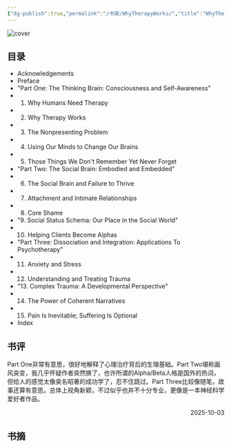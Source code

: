 ```yaml
---
{"dg-publish":true,"permalink":"/书架/WhyTherapyWorks/","title":"WhyTherapyWorks"}
---
```



![cover](https://s2.loli.net/2025/10/10/f8dOTNjGK1qcx2k.png)

## 目录


  - Acknowledgements
  - Preface
  - "Part One: The Thinking Brain: Consciousness and Self-Awareness"
  - 1. Why Humans Need Therapy
  - 2. Why Therapy Works
  - 3. The Nonpresenting Problem
  - 4. Using Our Minds to Change Our Brains
  - 5. Those Things We Don't Remember Yet Never Forget
  - "Part Two: The Social Brain: Embodied and Embedded"
  - 6. The Social Brain and Failure to Thrive
  - 7. Attachment and Intimate Relationships
  - 8. Core Shame
  - "9. Social Status Schema: Our Place in the Social World"
  - 10. Helping Clients Become Alphas
  - "Part Three: Dissociation and Integration: Applications To Psychotherapy"
  - 11. Anxiety and Stress
  - 12. Understanding and Treating Trauma
  - "13. Complex Trauma: A Developmental Perspective"
  - 14. The Power of Coherent Narratives
  - 15. Pain Is Inevitable; Suffering Is Optional
  - Index

## 书评

Part One非常有意思，很好地解释了心理治疗背后的生理基础。Part Two堪称画风突变，我几乎怀疑作者突然换了，也许所谓的Alpha/Beta人格是国外的热词，但给人的感觉太像臭名昭著的成功学了，忍不住跳过。Part Three比较像随笔，故事还算有意思。总体上视角新颖，不过似乎也并不十分专业，更像是一本神经科学爱好者作品。

<p align="right">2025-10-03</p>

## 书摘